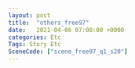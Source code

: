 ```yaml
---
layout: post
title:  "others_free97"
date:   2021-04-06 07:00:00 +0000
categories: Etc
Tags: Story Etc
SceneCode: ["scene_free97_q1_s20"]
---
```

